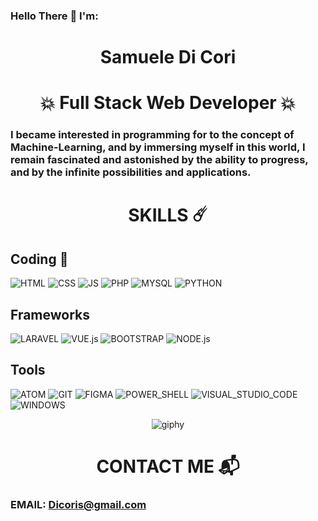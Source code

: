 
<h3>Hello There 🖖 I'm:</h3> 

<h1 align="center">
Samuele Di Cori
</h1>

<h1 align="center">
💥 Full Stack Web Developer 💥
</h1>


<h3>I became interested in programming for to the concept of Machine-Learning, and by immersing myself in this world, I remain fascinated and astonished by the ability to progress, and by the infinite possibilities and applications. </h3> 

<h1 align="center">
SKILLS ☄️
</h1>

## Coding 🎹

![HTML](https://img.shields.io/badge/-HTML5-E34F26?logo=html5&logoColor=white)
![CSS](https://img.shields.io/badge/-CSS-1572B6?logo=css3&logoColor=white)
![JS](https://img.shields.io/badge/-JavaScript-F7DF1E?logo=javascript&logoColor=white)
![PHP](https://img.shields.io/badge/-PHP-777BB4?logo=php&logoColor=white)
![MYSQL](https://img.shields.io/badge/-MySQL-4479A1?logo=MySQL&logoColor=white)
![PYTHON](https://img.shields.io/badge/-PYTHON-3776AB?logo=Python&logoColor=white)

## Frameworks

![LARAVEL](https://img.shields.io/badge/-LARAVEL-FF2D20?logo=Laravel&logoColor=white)
![VUE.js](https://img.shields.io/badge/-VUE.js-4FC08D?logo=Vue.js&logoColor=white)
![BOOTSTRAP](https://img.shields.io/badge/-BOOTSTRAP-7952B3?logo=bOOTSTRAP&logoColor=white)
![NODE.js](https://img.shields.io/badge/-NODE.js-339933?logo=Node.js&logoColor=white)

## Tools

![ATOM](https://img.shields.io/badge/-ATOM-66595C?logo=Atom&logoColor=white)
![GIT](https://img.shields.io/badge/-GIT-F05032?logo=Git&logoColor=white)
![FIGMA](https://img.shields.io/badge/-Figma-F24E1E?logo=Figma&logoColor=white)
![POWER_SHELL](https://img.shields.io/badge/-Power_Shell-5391FE?logo=PowerShell&logoColor=white)
![VISUAL_STUDIO_CODE](https://img.shields.io/badge/-Visual_Studio_Code-007ACC?logo=VisualStudioCode&logoColor=white)
![WINDOWS](https://img.shields.io/badge/-Windows-0078D4?logo=Windows&logoColor=white)

<p align="center">
  <img src="https://github.com/RedRibbon990/RedRibbon990/assets/144163977/b709985e-5d58-4dc4-ab48-4b395816fff1" alt="giphy">
</p>


<h1 align="center">
CONTACT ME 📬
</h1>

### EMAIL: Dicoris@gmail.com

